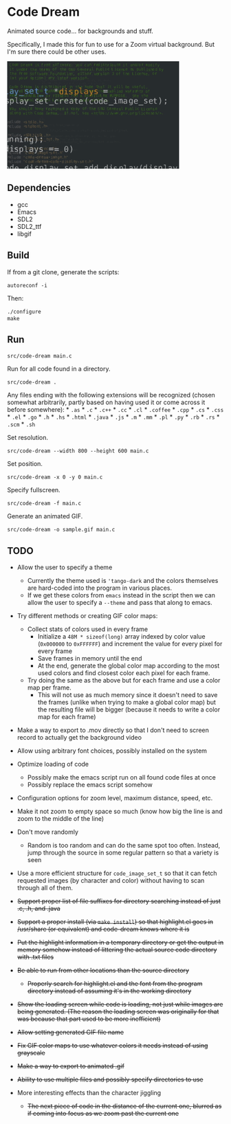 Code Dream
==========

Animated source code... for backgrounds and stuff.

Specifically, I made this for fun to use for a Zoom virtual
background. But I'm sure there could be other uses.

![Sample](/sample.gif)

Dependencies
------------

  - gcc
  - Emacs
  - SDL2
  - SDL2_ttf
  - libgif

Build
-----

If from a git clone, generate the scripts:

    autoreconf -i

Then:

    ./configure
    make

Run
---

    src/code-dream main.c

Run for all code found in a directory.

    src/code-dream .

Any files ending with the following extensions will be recognized
(chosen somewhat arbitrarily, partly based on having used it or come
across it before somewhere):
    * `.as`
    * `.c`
    * `.c++`
    * `.cc`
    * `.cl`
    * `.coffee`
    * `.cpp`
    * `.cs`
    * `.css`
    * `.el`
    * `.go`
    * `.h`
    * `.hs`
    * `.html`
    * `.java`
    * `.js`
    * `.m`
    * `.mm`
    * `.pl`
    * `.py`
    * `.rb`
    * `.rs`
    * `.scm`
    * `.sh`

Set resolution.

    src/code-dream --width 800 --height 600 main.c

Set position.

    src/code-dream -x 0 -y 0 main.c

Specify fullscreen.

    src/code-dream -f main.c

Generate an animated GIF.

    src/code-dream -o sample.gif main.c

TODO
----

* Allow the user to specify a theme
    * Currently the theme used is `'tango-dark` and the colors themselves
      are hard-coded into the program in various places.
    * If we get these colors from `emacs` instead in the script then we
      can allow the user to specify a `--theme` and pass that along to
      emacs.

* Try different methods or creating GIF color maps:
    * Collect stats of colors used in every frame
        * Initialize a `48M * sizeof(long)` array indexed by color value
          (`0x000000` to `0xFFFFFF`) and increment the value for every pixel
          for every frame
        * Save frames in memory until the end
        * At the end, generate the global color map according to the most
          used colors and find closest color each pixel for each frame.
    * Try doing the same as the above but for each frame and use a
      color map per frame.
        * This will not use as much memory since it doesn't need to save the
          frames (unlike when trying to make a global color map) but the
          resulting file will be bigger (because it needs to write a color
          map for each frame)

* Make a way to export to .mov directly so that I don't need to screen
  record to actually get the background video

* Allow using arbitrary font choices, possibly installed on the system

* Optimize loading of code
    * Possibly make the emacs script run on all found code files at once
    * Possibly replace the emacs script somehow

* Configuration options for zoom level, maximum distance, speed, etc.

* Make it not zoom to empty space so much (know how big the line is
  and zoom to the middle of the line)

* Don't move randomly
    * Random is too random and can do the same spot too
      often. Instead, jump through the source in some regular pattern
      so that a variety is seen

* Use a more efficient structure for `code_image_set_t` so that it can fetch
  requested images (by character and color) without having to scan through
  all of them.

* ~~Support proper list of file suffixes for directory searching instead
  of just .c, .h, and .java~~

* ~~Support a proper install (via `make install`) so that highlight.el
  goes in /usr/share (or equivalent) and code-dream knows where it is~~

* ~~Put the highlight information in a temporary directory or get the
  output in memory somehow instead of littering the actual source code
  directory with .txt files~~

* ~~Be able to run from other locations than the source directory~~

    * ~~Properly search for highlight.el and the font from the program
      directory instead of assuming it's in the working directory~~

* ~~Show the loading screen while code is loading, not just while images
  are being generated. (The reason the loading screen was originally
  for that was because that part used to be more inefficient)~~

* ~~Allow setting generated GIF file name~~

* ~~Fix GIF color maps to use whatever colors it needs instead of using
  grayscale~~

* ~~Make a way to export to animated .gif~~

* ~~Ability to use multiple files and possibly specify directories to use~~

* More interesting effects than the character jiggling

    * ~~The next piece of code in the distance of the current one,
      blurred as if coming into focus as we zoom past the current one~~
